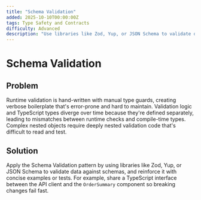 ```yaml
---
title: "Schema Validation"
added: 2025-10-10T00:00:00Z
tags: Type Safety and Contracts
difficulty: Advanced
description: "Use libraries like Zod, Yup, or JSON Schema to validate data against schemas."
---
```

# Schema Validation

## Problem

Runtime validation is hand-written with manual type guards, creating verbose boilerplate that's error-prone and hard to maintain. Validation logic and TypeScript types diverge over time because they're defined separately, leading to mismatches between runtime checks and compile-time types. Complex nested objects require deeply nested validation code that's difficult to read and test.

## Solution

Apply the Schema Validation pattern by using libraries like Zod, Yup, or JSON Schema to validate data against schemas, and reinforce it with concise examples or tests. For example, share a TypeScript interface between the API client and the `OrderSummary` component so breaking changes fail fast.
